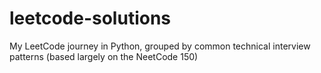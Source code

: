 # leetcode-solutions

My LeetCode journey in Python, grouped by common technical interview patterns (based largely on the NeetCode 150)
